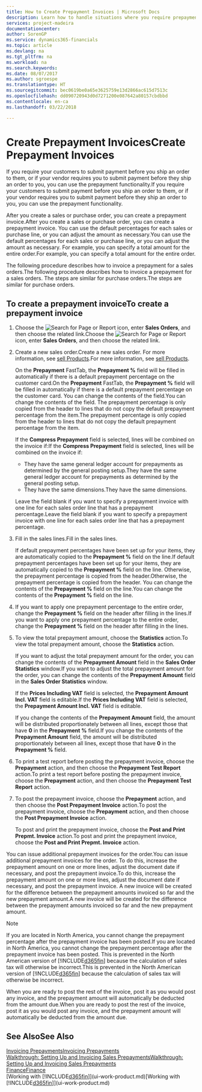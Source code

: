 ```yaml
---
title: How to Create Prepayment Invoices | Microsoft Docs
description: Learn how to handle situations where you require prepayment, or your vendor does.
services: project-madeira
documentationcenter: 
author: SorenGP
ms.service: dynamics365-financials
ms.topic: article
ms.devlang: na
ms.tgt_pltfrm: na
ms.workload: na
ms.search.keywords: 
ms.date: 08/07/2017
ms.author: sgroespe
ms.translationtype: HT
ms.sourcegitcommit: bec0619be0a65e3625759e13d2866ac615d7513c
ms.openlocfilehash: dd090720943d0d7271200e087642a80157cbdbbd
ms.contentlocale: en-ca
ms.lasthandoff: 03/22/2018

---
```

# <a name="create-prepayment-invoices"></a><span data-ttu-id="1b826-103">Create Prepayment Invoices</span><span class="sxs-lookup"><span data-stu-id="1b826-103">Create Prepayment Invoices</span></span>
<span data-ttu-id="1b826-104">If you require your customers to submit payment before you ship an order to them, or if your vendor requires you to submit payment before they ship an order to you, you can use the prepayment functionality.</span><span class="sxs-lookup"><span data-stu-id="1b826-104">If you require your customers to submit payment before you ship an order to them, or if your vendor requires you to submit payment before they ship an order to you, you can use the prepayment functionality.</span></span>  

<span data-ttu-id="1b826-105">After you create a sales or purchase order, you can create a prepayment invoice.</span><span class="sxs-lookup"><span data-stu-id="1b826-105">After you create a sales or purchase order, you can create a prepayment invoice.</span></span> <span data-ttu-id="1b826-106">You can use the default percentages for each sales or purchase line, or you can adjust the amount as necessary.</span><span class="sxs-lookup"><span data-stu-id="1b826-106">You can use the default percentages for each sales or purchase line, or you can adjust the amount as necessary.</span></span> <span data-ttu-id="1b826-107">For example, you can specify a total amount for the entire order.</span><span class="sxs-lookup"><span data-stu-id="1b826-107">For example, you can specify a total amount for the entire order.</span></span>  

<span data-ttu-id="1b826-108">The following procedure describes how to invoice a prepayment for a sales orders.</span><span class="sxs-lookup"><span data-stu-id="1b826-108">The following procedure describes how to invoice a prepayment for a sales orders.</span></span> <span data-ttu-id="1b826-109">The steps are similar for purchase orders.</span><span class="sxs-lookup"><span data-stu-id="1b826-109">The steps are similar for purchase orders.</span></span>  

## <a name="to-create-a-prepayment-invoice"></a><span data-ttu-id="1b826-110">To create a prepayment invoice</span><span class="sxs-lookup"><span data-stu-id="1b826-110">To create a prepayment invoice</span></span>  
1. <span data-ttu-id="1b826-111">Choose the ![Search for Page or Report](media/ui-search/search_small.png "Search for Page or Report icon") icon, enter **Sales Orders**, and then choose the related link.</span><span class="sxs-lookup"><span data-stu-id="1b826-111">Choose the ![Search for Page or Report](media/ui-search/search_small.png "Search for Page or Report icon") icon, enter **Sales Orders**, and then choose the related link.</span></span>  
2. <span data-ttu-id="1b826-112">Create a new sales order.</span><span class="sxs-lookup"><span data-stu-id="1b826-112">Create a new sales order.</span></span> <span data-ttu-id="1b826-113">For more information, see [sell Products](sales-how-sell-products.md).</span><span class="sxs-lookup"><span data-stu-id="1b826-113">For more information, see [sell Products](sales-how-sell-products.md).</span></span>  

    <span data-ttu-id="1b826-114">On the **Prepayment** FastTab, the **Prepayment %** field will be filled in automatically if there is a default prepayment percentage on the customer card.</span><span class="sxs-lookup"><span data-stu-id="1b826-114">On the **Prepayment** FastTab, the **Prepayment %** field will be filled in automatically if there is a default prepayment percentage on the customer card.</span></span> <span data-ttu-id="1b826-115">You can change the contents of the field.</span><span class="sxs-lookup"><span data-stu-id="1b826-115">You can change the contents of the field.</span></span> <span data-ttu-id="1b826-116">The prepayment percentage is only copied from the header to lines that do not copy the default prepayment percentage from the item.</span><span class="sxs-lookup"><span data-stu-id="1b826-116">The prepayment percentage is only copied from the header to lines that do not copy the default prepayment percentage from the item.</span></span>  

    <span data-ttu-id="1b826-117">If the **Compress Prepayment** field is selected, lines will be combined on the invoice if:</span><span class="sxs-lookup"><span data-stu-id="1b826-117">If the **Compress Prepayment** field is selected, lines will be combined on the invoice if:</span></span>  
    - <span data-ttu-id="1b826-118">They have the same general ledger account for prepayments as determined by the general posting setup.</span><span class="sxs-lookup"><span data-stu-id="1b826-118">They have the same general ledger account for prepayments as determined by the general posting setup.</span></span>  
    - <span data-ttu-id="1b826-119">They have the same dimensions.</span><span class="sxs-lookup"><span data-stu-id="1b826-119">They have the same dimensions.</span></span>  

    <span data-ttu-id="1b826-120">Leave the field blank if you want to specify a prepayment invoice with one line for each sales order line that has a prepayment percentage.</span><span class="sxs-lookup"><span data-stu-id="1b826-120">Leave the field blank if you want to specify a prepayment invoice with one line for each sales order line that has a prepayment percentage.</span></span>  

3. <span data-ttu-id="1b826-121">Fill in the sales lines.</span><span class="sxs-lookup"><span data-stu-id="1b826-121">Fill in the sales lines.</span></span>  

    <span data-ttu-id="1b826-122">If default prepayment percentages have been set up for your items, they are automatically copied to the **Prepayment %** field on the line.</span><span class="sxs-lookup"><span data-stu-id="1b826-122">If default prepayment percentages have been set up for your items, they are automatically copied to the **Prepayment %** field on the line.</span></span> <span data-ttu-id="1b826-123">Otherwise, the prepayment percentage is copied from the header.</span><span class="sxs-lookup"><span data-stu-id="1b826-123">Otherwise, the prepayment percentage is copied from the header.</span></span> <span data-ttu-id="1b826-124">You can change the contents of the **Prepayment %** field on the line.</span><span class="sxs-lookup"><span data-stu-id="1b826-124">You can change the contents of the **Prepayment %** field on the line.</span></span>  
4. <span data-ttu-id="1b826-125">If you want to apply one prepayment percentage to the entire order, change the **Prepayment %** field on the header after filling in the lines.</span><span class="sxs-lookup"><span data-stu-id="1b826-125">If you want to apply one prepayment percentage to the entire order, change the **Prepayment %** field on the header after filling in the lines.</span></span>  
5. <span data-ttu-id="1b826-126">To view the total prepayment amount, choose the **Statistics** action.</span><span class="sxs-lookup"><span data-stu-id="1b826-126">To view the total prepayment amount, choose the **Statistics** action.</span></span>

    <span data-ttu-id="1b826-127">If you want to adjust the total prepayment amount for the order, you can change the contents of the **Prepayment Amount** field in the **Sales Order Statistics** window.</span><span class="sxs-lookup"><span data-stu-id="1b826-127">If you want to adjust the total prepayment amount for the order, you can change the contents of the **Prepayment Amount** field in the **Sales Order Statistics** window.</span></span>  

    <span data-ttu-id="1b826-128">If the **Prices Including VAT** field is selected, the **Prepayment Amount Incl. VAT** field is editable.</span><span class="sxs-lookup"><span data-stu-id="1b826-128">If the **Prices Including VAT** field is selected, the **Prepayment Amount Incl. VAT** field is editable.</span></span>  

    <span data-ttu-id="1b826-129">If you change the contents of the **Prepayment Amount** field, the amount will be distributed proportionately between all lines, except those that have **0** in the **Prepayment %** field.</span><span class="sxs-lookup"><span data-stu-id="1b826-129">If you change the contents of the **Prepayment Amount** field, the amount will be distributed proportionately between all lines, except those that have **0** in the **Prepayment %** field.</span></span>  
6. <span data-ttu-id="1b826-130">To print a test report before posting the prepayment invoice, choose the **Prepayment** action, and then choose the **Prepayment Test Report** action.</span><span class="sxs-lookup"><span data-stu-id="1b826-130">To print a test report before posting the prepayment invoice, choose the **Prepayment** action, and then choose the **Prepayment Test Report** action.</span></span>  
7. <span data-ttu-id="1b826-131">To post the prepayment invoice, choose the **Prepayment** action, and then choose the **Post Prepayment Invoice** action.</span><span class="sxs-lookup"><span data-stu-id="1b826-131">To post the prepayment invoice, choose the **Prepayment** action, and then choose the **Post Prepayment Invoice** action.</span></span>  

    <span data-ttu-id="1b826-132">To post and print the prepayment invoice, choose the **Post and Print Prepmt. Invoice** action.</span><span class="sxs-lookup"><span data-stu-id="1b826-132">To post and print the prepayment invoice, choose the **Post and Print Prepmt. Invoice** action.</span></span>  

<span data-ttu-id="1b826-133">You can issue additional prepayment invoices for the order.</span><span class="sxs-lookup"><span data-stu-id="1b826-133">You can issue additional prepayment invoices for the order.</span></span> <span data-ttu-id="1b826-134">To do this, increase the prepayment amount on one or more lines, adjust the document date if necessary, and post the prepayment invoice.</span><span class="sxs-lookup"><span data-stu-id="1b826-134">To do this, increase the prepayment amount on one or more lines, adjust the document date if necessary, and post the prepayment invoice.</span></span> <span data-ttu-id="1b826-135">A new invoice will be created for the difference between the prepayment amounts invoiced so far and the new prepayment amount.</span><span class="sxs-lookup"><span data-stu-id="1b826-135">A new invoice will be created for the difference between the prepayment amounts invoiced so far and the new prepayment amount.</span></span>  

> [!NOTE]  
>  <span data-ttu-id="1b826-136">If you are located in North America, you cannot change the prepayment percentage after the prepayment invoice has been posted.</span><span class="sxs-lookup"><span data-stu-id="1b826-136">If you are located in North America, you cannot change the prepayment percentage after the prepayment invoice has been posted.</span></span> <span data-ttu-id="1b826-137">This is prevented in the North American version of [!INCLUDE[d365fin](includes/d365fin_md.md)] because the calculation of sales tax will otherwise be incorrect.</span><span class="sxs-lookup"><span data-stu-id="1b826-137">This is prevented in the North American version of [!INCLUDE[d365fin](includes/d365fin_md.md)] because the calculation of sales tax will otherwise be incorrect.</span></span>  

 <span data-ttu-id="1b826-138">When you are ready to post the rest of the invoice, post it as you would post any invoice, and the prepayment amount will automatically be deducted from the amount due.</span><span class="sxs-lookup"><span data-stu-id="1b826-138">When you are ready to post the rest of the invoice, post it as you would post any invoice, and the prepayment amount will automatically be deducted from the amount due.</span></span>  

## <a name="see-also"></a><span data-ttu-id="1b826-139">See Also</span><span class="sxs-lookup"><span data-stu-id="1b826-139">See Also</span></span>  
[<span data-ttu-id="1b826-140">Invoicing Prepayments</span><span class="sxs-lookup"><span data-stu-id="1b826-140">Invoicing Prepayments</span></span>](finance-invoice-prepayments.md)  
[<span data-ttu-id="1b826-141">Walkthrough: Setting Up and Invoicing Sales Prepayments</span><span class="sxs-lookup"><span data-stu-id="1b826-141">Walkthrough: Setting Up and Invoicing Sales Prepayments</span></span>](walkthrough-setting-up-and-invoicing-sales-prepayments.md)  
[<span data-ttu-id="1b826-142">Finance</span><span class="sxs-lookup"><span data-stu-id="1b826-142">Finance</span></span>](finance.md)  
<span data-ttu-id="1b826-143">[Working with [!INCLUDE[d365fin](includes/d365fin_md.md)]](ui-work-product.md)</span><span class="sxs-lookup"><span data-stu-id="1b826-143">[Working with [!INCLUDE[d365fin](includes/d365fin_md.md)]](ui-work-product.md)</span></span>

